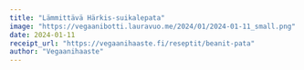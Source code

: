 ```yaml
---
title: "Lämmittävä Härkis-suikalepata"
image: "https://vegaanibotti.lauravuo.me/2024/01/2024-01-11_small.png"
date: 2024-01-11
receipt_url: "https://vegaanihaaste.fi/reseptit/beanit-pata"
author: "Vegaanihaaste"
---
```

